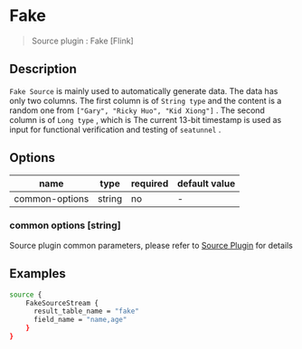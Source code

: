 # Fake

> Source plugin : Fake [Flink]

## Description

`Fake Source` is mainly used to automatically generate data. The data has only two columns. The first column is of `String type` and the content is a random one from `["Gary", "Ricky Huo", "Kid Xiong"]` . The second column is of `Long type` , which is The current 13-bit timestamp is used as input for functional verification and testing of `seatunnel` .

## Options

| name           | type   | required | default value |
| -------------- | ------ | -------- | ------------- |
| common-options | string | no       | -             |

### common options [string]

Source plugin common parameters, please refer to [Source Plugin](./source-plugin.md) for details

## Examples

```bash
source {
    FakeSourceStream {
      result_table_name = "fake"
      field_name = "name,age"
    }
}
```
